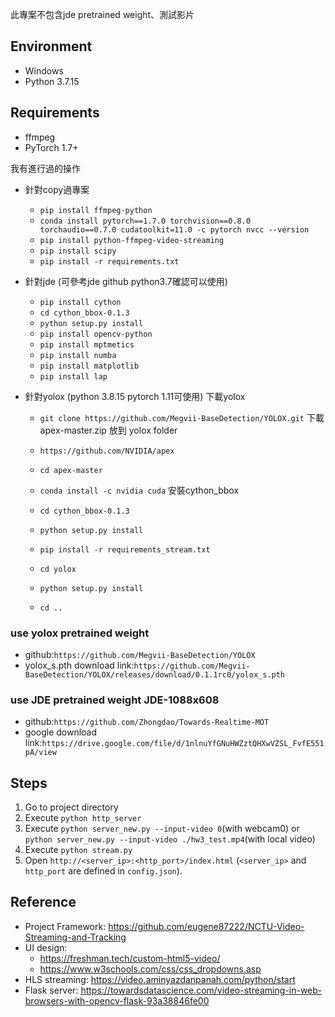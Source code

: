
此專案不包含jde pretrained weight、測試影片

## Environment

- Windows
- Python 3.7.15

## Requirements

- ffmpeg
- PyTorch 1.7+


我有進行過的操作
- 針對copy過專案
  - `pip install ffmpeg-python`
  - `conda install pytorch==1.7.0 torchvision==0.8.0 torchaudio==0.7.0 cudatoolkit=11.0 -c pytorch
  nvcc --version`
  - `pip install python-ffmpeg-video-streaming`
  - `pip install scipy`
  - `pip install -r requirements.txt`


- 針對jde (可參考jde github python3.7確認可以使用)
  - `pip install cython`
  - `cd cython_bbox-0.1.3`
  - `python setup.py install`
  - `pip install opencv-python`
  - `pip install mptmetics`
  - `pip install numba`
  - `pip install matplotlib`
  - `pip install lap`

- 針對yolox (python 3.8.15 pytorch 1.11可使用)
  下載yolox
  - `git clone https://github.com/Megvii-BaseDetection/YOLOX.git`
  下載 apex-master.zip 放到 yolox folder
  - `https://github.com/NVIDIA/apex`
  - `cd apex-master`
  - `conda install -c nvidia cuda`
  安裝cython_bbox
  - `cd cython_bbox-0.1.3`
  - `python setup.py install`
  
  
  - `pip install -r requirements_stream.txt`
  - `cd yolox`
  - `python setup.py install`
  - `cd ..`


### use yolox pretrained weight 

- github:`https://github.com/Megvii-BaseDetection/YOLOX`
- yolox_s.pth download link:`https://github.com/Megvii-BaseDetection/YOLOX/releases/download/0.1.1rc0/yolox_s.pth`

### use JDE pretrained weight JDE-1088x608

- github:`https://github.com/Zhongdao/Towards-Realtime-MOT`
- google download link:`https://drive.google.com/file/d/1nlnuYfGNuHWZztQHXwVZSL_FvfE551pA/view`


## Steps

1. Go to project directory
2. Execute `python http_server`
3. Execute `python server_new.py --input-video 0`(with webcam0) or `python server_new.py --input-video ./hw3_test.mp4`(with local video)
4. Execute `python stream.py`
5. Open `http://<server_ip>:<http_port>/index.html` (`<server_ip>` and `http_port` are defined in `config.json`).

## Reference
- Project Framework: https://github.com/eugene87222/NCTU-Video-Streaming-and-Tracking
- UI design:
  - https://freshman.tech/custom-html5-video/
  - https://www.w3schools.com/css/css_dropdowns.asp
- HLS streaming: https://video.aminyazdanpanah.com/python/start
- Flask server: https://towardsdatascience.com/video-streaming-in-web-browsers-with-opencv-flask-93a38846fe00
